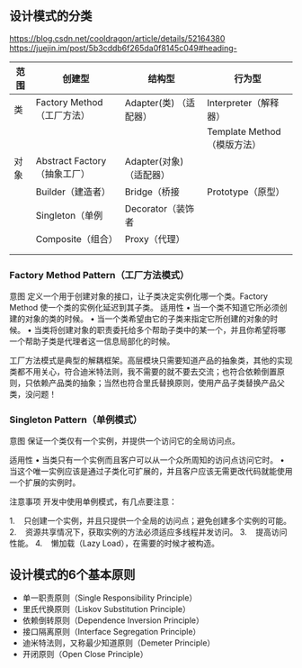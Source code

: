 ## 设计模式的分类
https://blog.csdn.net/cooldragon/article/details/52164380
https://juejin.im/post/5b3cddb6f265da0f8145c049#heading-

|   范围       |   创建型   					        |     结构型   				   |   行为型                  |
| --------    | --------- 					        | --------- 			       | --------- 			           |
| 	类 	      |  Factory Method（工厂方法）	 | Adapter(类) （适配器）	   | Interpreter（解释器）
|		           |                            |                        | Template Method（模版方法）|
|	  对象	     |  Abstract Factory（抽象工厂）|  Adapter(对象)（适配器）
|              |  Builder（建造者）			     |  Bridge（桥接						|		  Prototype（原型）			   
|              |  Singleton（单例				    |  Decorator（装饰者			 |					     						 
|              |  Composite（组合）          |  Proxy（代理）           |
|          |							|						|					       |      
|          |							|						|					       |      
  


### Factory Method Pattern（工厂方法模式）

意图
定义一个用于创建对象的接口，让子类决定实例化哪一个类。Factory Method 使一个类的实例化延迟到其子类。
适用性
• 当一个类不知道它所必须创建的对象的类的时候。
• 当一个类希望由它的子类来指定它所创建的对象的时候。
• 当类将创建对象的职责委托给多个帮助子类中的某一个，并且你希望将哪一个帮助子类是代理者这一信息局部化的时候。

工厂方法模式是典型的解耦框架。高层模块只需要知道产品的抽象类，其他的实现类都不用关心，符合迪米特法则，我不需要的就不要去交流；也符合依赖倒置原则，只依赖产品类的抽象；当然也符合里氏替换原则，使用产品子类替换产品父类，没问题！


### Singleton Pattern（单例模式）
意图
保证一个类仅有一个实例，并提供一个访问它的全局访问点。

适用性
• 当类只有一个实例而且客户可以从一个众所周知的访问点访问它时。
• 当这个唯一实例应该是通过子类化可扩展的，并且客户应该无需更改代码就能使用一个扩展的实例时。

注意事项
开发中使用单例模式，有几点要注意：

1.    只创建一个实例，并且只提供一个全局的访问点；避免创建多个实例的可能。
2.    资源共享情况下，获取实例的方法必须适应多线程并发访问。
3.    提高访问性能。
4.    懒加载（Lazy Load），在需要的时候才被构造。


## 设计模式的6个基本原则

* 单一职责原则（Single Responsibility Principle）
* 里氏代换原则（Liskov Substitution Principle）
* 依赖倒转原则（Dependence Inversion Principle）
* 接口隔离原则（Interface Segregation Principle）
* 迪米特法则，又称最少知道原则（Demeter Principle）
* 开闭原则（Open Close Principle）


